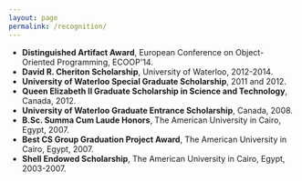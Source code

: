 ```yaml
---
layout: page
permalink: /recognition/
---
```


* **Distinguished Artifact Award**, European Conference on Object-Oriented Programming, ECOOP'14.
* **David R. Cheriton Scholarship**, University of Waterloo, 2012-2014.
* **University of Waterloo Special Graduate Scholarship**, 2011 and 2012.
* **Queen Elizabeth II Graduate Scholarship in Science and Technology**, Canada, 2012.
* **University of Waterloo Graduate Entrance Scholarship**, Canada, 2008.
* **B.Sc. Summa Cum Laude Honors**, The American University in Cairo, Egypt, 2007.
* **Best CS Group Graduation Project Award**, The American University in Cairo, Egypt, 2007.
* **Shell Endowed Scholarship**, The American University in Cairo, Egypt, 2003-2007.
